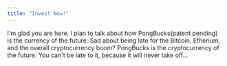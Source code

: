 ```yaml
---
title: "Invest Now!"
---
```


I'm glad you are here. I plan to talk about how PongBucks(patent pending) is the currency of the future.
Sad about being late for the Bitcoin, Etherium, and the overall cryptocurrency boom?
PongBucks is the cryptocurrency of the future. You can't be late to it, because it will never take off... 
